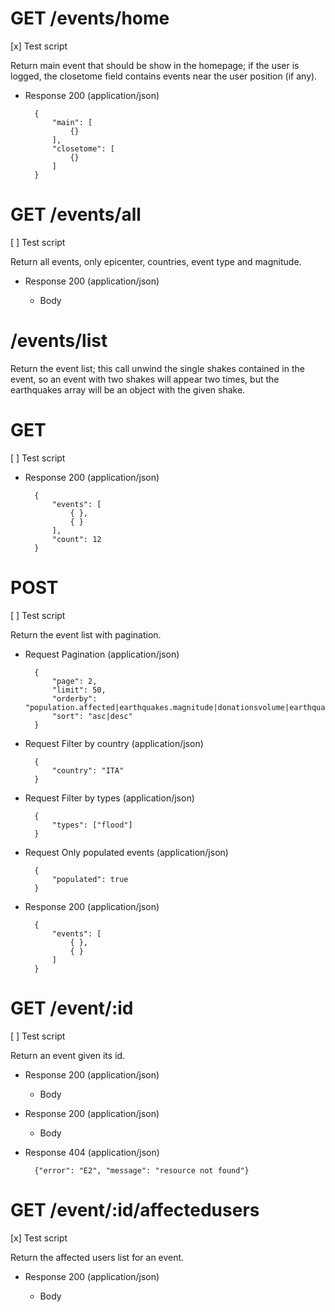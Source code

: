 # GET /events/home
[x] Test script

Return main event that should be show in the homepage; if the user is logged, the closetome field
contains events near the user position (if any).

+ Response 200 (application/json)

		{
			"main": [
				{}
			],
			"closetome": [
				{}
			]
		}		


# GET /events/all
[ ] Test script

Return all events, only epicenter, countries, event type and magnitude.

+ Response 200 (application/json)
	+ Body

		<!-- include(../docs.shared/body/events_all.json) -->




# /events/list

Return the event list; this call unwind the single shakes contained in the event, so an event
with two shakes will appear two times, but the earthquakes array will be an object with the
given shake.

# GET
[ ] Test script

+ Response 200 (application/json)

		{
			"events": [
				{ },
				{ }
			],
			"count": 12
		}		


# POST
[ ] Test script

Return the event list with pagination.

+ Request Pagination (application/json)

		{
			"page": 2,
			"limit": 50,
			"orderby": "population.affected|earthquakes.magnitude|donationsvolume|earthquakes.date",
			"sort": "asc|desc"
		}

+ Request Filter by country (application/json)

		{
			"country": "ITA"
		}

+ Request Filter by types (application/json)

		{
			"types": ["flood"]
		}
		
+ Request Only populated events (application/json)

		{
			"populated": true
		}

+ Response 200 (application/json)

		{
			"events": [
				{ },
				{ }
			]
		}


# GET /event/:id
[ ] Test script

Return an event given its id.

+ Response 200 (application/json)
	+ Body

		<!-- include(../docs.shared/body/event_earthquake.json) -->

+ Response 200 (application/json)
	+ Body

		<!-- include(../docs.shared/body/event_wildfire.json) -->

+ Response 404 (application/json)

		{"error": "E2", "message": "resource not found"}




# GET /event/:id/affectedusers
[x] Test script

Return the affected users list for an event.

+ Response 200 (application/json)
	+ Body

		<!-- include(../docs.shared/body/affectedusers.json) -->

